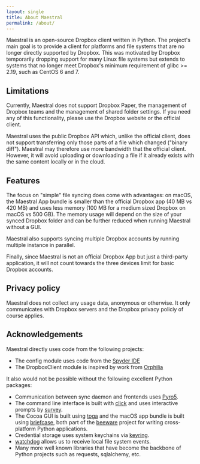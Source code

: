 ```yaml
---
layout: single
title: About Maestral
permalink: /about/
---
```


Maestral is an open-source Dropbox client written in Python. The project's main goal is
to provide a client for platforms and file systems that are no longer directly supported
by Dropbox. This was motivated by Dropbox temporarily dropping support for many Linux
file systems but extends to systems that no longer meet Dropbox's minimum requirement of
glibc >= 2.19, such as CentOS 6 and 7.

## Limitations

Currently, Maestral does not support Dropbox Paper, the management of Dropbox teams and
the management of shared folder settings. If you need any of this functionality, please
use the Dropbox website or the official client.

Maestral uses the public Dropbox API which, unlike the official client, does not support
transferring only those parts of a file which changed ("binary diff"). Maestral may
therefore use more bandwidth that the official client. However, it will avoid uploading
or downloading a file if it already exists with the same content locally or in the
cloud.

## Features

The focus on "simple" file syncing does come with advantages: on macOS, the Maestral App
bundle is smaller than the official Dropbox app (40 MB vs 420 MB) and uses less memory
(100 MB for a medium sized Dropbox on macOS vs 500 GB). The memory usage will depend on
the size of your synced Dropbox folder and can be further reduced when running Maestral
without a GUI.

Maestral also supports syncing multiple Dropbox accounts by running multiple instance in
parallel.

Finally, since Maestral is not an official Dropbox App but just a third-party
application, it will not count towards the three devices limit for basic Dropbox
accounts.

## Privacy policy

Maestral does not collect any usage data, anonymous or otherwise. It only communicates
with Dropbox servers and the Dropbox privacy policiy of course applies.

## Acknowledgements

Maestral directly uses code from the following projects:

- The config module uses code from the [Spyder IDE](https://github.com/spyder-ide)
- The DropboxClient module is inspired by work from [Orphilia](https://github.com/ksiazkowicz/orphilia-dropbox)

It also would not be possible without the following excellent Python packages:

- Communication between sync daemon and frontends uses [Pyro5](https://github.com/irmen/Pyro5).
- The command line interface is built with [click](https://github.com/pallets/click) and
  uses interactive prompts by [survey](https://github.com/Exahilosys/survey).
- The Cocoa GUI is built using [toga](https://github.com/beeware/toga) and the macOS app
  bundle is built using [briefcase](https://github.com/beeware/briefcase), both part of
  the [beeware](https://beeware.org) project for writing cross-platform Python applications.
- Credential storage uses system keychains via [keyring](https://github.com/jaraco/keyring).
- [watchdog](https://github.com/gorakhargosh/watchdog) allows us to receive local file
  system events.
- Many more well known libraries that have become the backbone of Python projects
  such as requests, sqlalchemy, etc.
